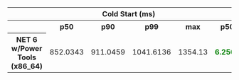<table class="table-bordered"><tr><th colspan="1" style="horizontal-align : middle;text-align:center;"></th><th colspan="4" style="horizontal-align : middle;text-align:center;">Cold Start (ms)</th><th colspan="4" style="horizontal-align : middle;text-align:center;">Warm Start (ms)</th></tr> <tr><th></th><th scope="col">p50</th><th scope="col">p90</th><th scope="col">p99</th><th scope="col">max</th><th scope="col">p50</th><th scope="col">p90</th><th scope="col">p99</th><th scope="col">max</th> </tr><tr><th>NET 6 w/Power Tools (x86_64)</th><td>852.0343</td><td>911.0459</td><td>1041.6136</td><td>1354.13</td><td><b style="color: green">6.2506</b></td><td><b style="color: green">10.9184</b></td><td><b style="color: green">32.2695</b></td><td>105.39</td></tr></table>